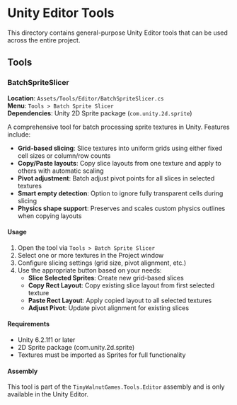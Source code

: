 # Unity Editor Tools

This directory contains general-purpose Unity Editor tools that can be used across the entire project.

## Tools

### BatchSpriteSlicer

**Location**: `Assets/Tools/Editor/BatchSpriteSlicer.cs`  
**Menu**: `Tools > Batch Sprite Slicer`  
**Dependencies**: Unity 2D Sprite package (`com.unity.2d.sprite`)

A comprehensive tool for batch processing sprite textures in Unity. Features include:

- **Grid-based slicing**: Slice textures into uniform grids using either fixed cell sizes or column/row counts
- **Copy/Paste layouts**: Copy slice layouts from one texture and apply to others with automatic scaling
- **Pivot adjustment**: Batch adjust pivot points for all slices in selected textures  
- **Smart empty detection**: Option to ignore fully transparent cells during slicing
- **Physics shape support**: Preserves and scales custom physics outlines when copying layouts

#### Usage

1. Open the tool via `Tools > Batch Sprite Slicer`
2. Select one or more textures in the Project window
3. Configure slicing settings (grid size, pivot alignment, etc.)
4. Use the appropriate button based on your needs:
   - **Slice Selected Sprites**: Create new grid-based slices
   - **Copy Rect Layout**: Copy existing slice layout from first selected texture
   - **Paste Rect Layout**: Apply copied layout to all selected textures
   - **Adjust Pivot**: Update pivot alignment for existing slices

#### Requirements

- Unity 6.2.1f1 or later
- 2D Sprite package (com.unity.2d.sprite)
- Textures must be imported as Sprites for full functionality

#### Assembly

This tool is part of the `TinyWalnutGames.Tools.Editor` assembly and is only available in the Unity Editor.